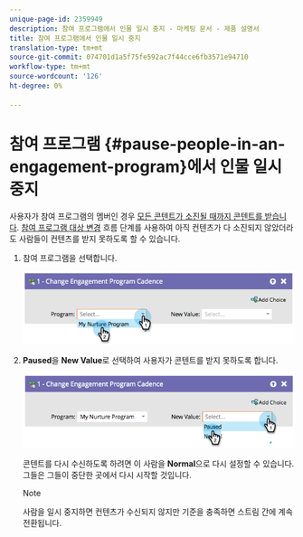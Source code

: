 ```yaml
---
unique-page-id: 2359949
description: 참여 프로그램에서 인물 일시 중지 - 마케팅 문서 - 제품 설명서
title: 참여 프로그램에서 인물 일시 중지
translation-type: tm+mt
source-git-commit: 074701d1a5f75fe592ac7f44cce6fb3571e94710
workflow-type: tm+mt
source-wordcount: '126'
ht-degree: 0%

---
```



# 참여 프로그램 {#pause-people-in-an-engagement-program}에서 인물 일시 중지

사용자가 참여 프로그램의 멤버인 경우 [모든 콘텐트가 소진될 때까지 콘텐트를 받습니다](people-who-have-exhausted-content.md). [참여 프로그램 대상 변경](/help/marketo/product-docs/core-marketo-concepts/smart-campaigns/program-flow-actions/change-engagement-program-cadence.md) 흐름 단계를 사용하여 아직 컨텐츠가 다 소진되지 않았더라도 사람들이 컨텐츠를 받지 못하도록 할 수 있습니다.

1. 참여 프로그램을 선택합니다.

   ![](assets/image2014-9-22-14-3a49-3a27.png)

1. **Paused**&#x200B;을 **New Value**&#x200B;로 선택하여 사용자가 콘텐트를 받지 못하도록 합니다.

   ![](assets/image2014-9-22-14-3a49-3a31.png)

   콘텐트를 다시 수신하도록 하려면 이 사람을 **Normal**&#x200B;으로 다시 설정할 수 있습니다. 그들은 그들이 중단한 곳에서 다시 시작할 것입니다.

   >[!NOTE]
   >
   >사람을 일시 중지하면 컨텐츠가 수신되지 않지만 기준을 충족하면 스트림 간에 계속 전환됩니다.
